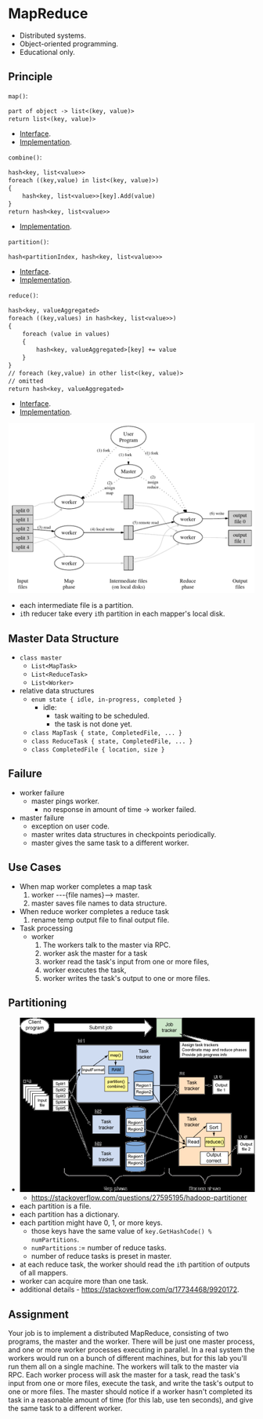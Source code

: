 # MapReduce

-   Distributed systems.
-   Object-oriented programming.
-   Educational only.

## Principle

`map()`:

```text
part of object -> list<(key, value)>
return list<(key, value)>
```

-   [Interface](src/MapReduce.Worker/Helpers/IMapping.cs).
-   [Implementation](src/MapReduce.Worker/Helpers/WordCount.cs).

`combine()`:

```text
hash<key, list<value>>
foreach ((key,value) in list<(key, value)>)
{
    hash<key, list<value>>[key].Add(value)
}
return hash<key, list<value>>
```

-   [Implementation](src/MapReduce.Worker/Helpers/Mapper.cs).

`partition()`:

```text
hash<partitionIndex, hash<key, list<value>>>
```

-   [Interface](src/MapReduce.Worker/Helpers/IPartitioning.cs).
-   [Implementation](src/MapReduce.Worker/Helpers/DefaultPartitioner.cs).

`reduce()`:

```text
hash<key, valueAggregated>
foreach ((key,values) in hash<key, list<value>>)
{
    foreach (value in values)
    {
        hash<key, valueAggregated>[key] += value
    }
}
// foreach (key,value) in other list<(key, value)>
// omitted
return hash<key, valueAggregated>
```

-   [Interface](src/MapReduce.Worker/Helpers/IReducing.cs).
-   [Implementation](src/MapReduce.Worker/Helpers/WordCount.cs).

![](img/2021-03-09-16-21-13.png)

-   each intermediate file is a partition.
-   `i`th reducer take every `i`th partition in each mapper's local disk.

## Master Data Structure

-   `class master`
    -   `List<MapTask>`
    -   `List<ReduceTask>`
    -   `List<Worker>`
-   relative data structures
    -   `enum state { idle, in-progress, completed }`
        -   idle:
            -   task waiting to be scheduled.
            -   the task is not done yet.
    -   `class MapTask { state, CompletedFile, ... }`
    -   `class ReduceTask { state, CompletedFile, ... }`
    -   `class CompletedFile { location, size }`

## Failure

-   worker failure
    -   master pings worker.
        -   no response in amount of time -> worker failed.
-   master failure
    -   exception on user code.
    -   master writes data structures in checkpoints periodically.
    -   master gives the same task to a different worker.

## Use Cases

-   When map worker completes a map task
    1.  worker ---{file names}--> master.
    1.  master saves file names to data structure.
-   When reduce worker completes a reduce task
    1.  rename temp output file to final output file.
-   Task processing
    -   worker
        1.  The workers talk to the master via RPC.
        1.  worker ask the master for a task
        1.  worker read the task's input from one or more files,
        1.  worker executes the task,
        1.  worker writes the task's output to one or more files.

## Partitioning

-   ![](img/2021-03-12-21-49-30.png)
    -   <https://stackoverflow.com/questions/27595195/hadoop-partitioner>
-   each partition is a file.
-   each partition has a dictionary.
-   each partition might have 0, 1, or more keys.
    -   those keys have the same value of `key.GetHashCode() % numPartitions`.
    -   `numPartitions` := number of reduce tasks.
    -   number of reduce tasks is preset in master.
-   at each reduce task, the worker should read the `i`th partition of outputs of all mappers.
-   worker can acquire more than one task.
-   additional details - <https://stackoverflow.com/q/17734468/9920172>.

## Assignment

Your job is to implement a distributed MapReduce, consisting of two programs, the master and the worker. There will be just one master process, and one or more worker processes executing in parallel. In a real system the workers would run on a bunch of different machines, but for this lab you'll run them all on a single machine. The workers will talk to the master via RPC. Each worker process will ask the master for a task, read the task's input from one or more files, execute the task, and write the task's output to one or more files. The master should notice if a worker hasn't completed its task in a reasonable amount of time (for this lab, use ten seconds), and give the same task to a different worker.
